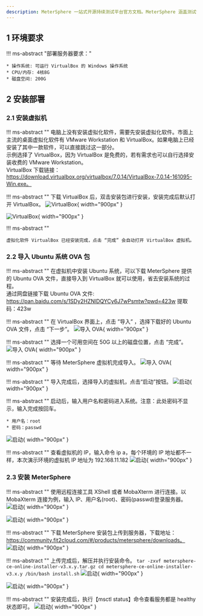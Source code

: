 ```yaml
---
description: MeterSphere 一站式开源持续测试平台官方文档。MeterSphere 涵盖测试管理、接口测试、UI 测试和性能测试等功能，全面兼容 JMeter、Selenium 等主流开源标准，有效助力开发和测试团队充分利用云弹性进行高度可 扩展的自动化测试，加速高质量的软件交付。
---
```


## 1 环境要求
!!! ms-abstract "部署服务器要求："

    * 操作系统: 可运行 VirtualBox 的 Windows 操作系统
    * CPU/内存: 4核8G
    * 磁盘空间: 200G

## 2 安装部署
### 2.1 安装虚拟机
!!! ms-abstract ""
	电脑上没有安装虚拟化软件，需要先安装虚拟化软件。市面上主流的桌面虚拟化软件有 VMware Workstation 和 VirtualBox。如果电脑上已经安装了其中一款软件，可以直接跳过这一部分。  
	示例选择了 VirtualBox，因为 VirtualBox 是免费的，若有需求也可以自行选择安装收费的 VMware Workstation。  
	VirtualBox 下载链接：https://download.virtualbox.org/virtualbox/7.0.14/VirtualBox-7.0.14-161095-Win.exe。

!!! ms-abstract ""
	下载 VirtualBox 后，双击安装包进行安装，安装完成后默认打开 VirtualBox。
![VirtualBox](../img/installation/windows/ova部署安装VirtualBox1.png){ width="900px" }

![VirtualBox](../img/installation/windows/ova部署安装VirtualBox2.png){ width="900px" }

!!! ms-abstract ""

	虚拟化软件 VirtualBox 已经安装完成，点击 “完成” 会自动打开 VirtualBox 虚拟机。

### 2.2 导入 Ubuntu 系统 OVA 包
!!! ms-abstract ""
	在虚拟机中安装 Ubuntu 系统，可以下载 MeterSphere 提供的 Ubuntu OVA 文件，直接导入到 VirtualBox 就可以使用，省去安装系统的过程。  
	通过网盘链接下载 Ubuntu OVA 文件: https://pan.baidu.com/s/1SDy2HZNlDQYCy6J7wPsmtw?pwd=423w  提取码：423w

!!! ms-abstract ""
	在 VirtualBox 界面上，点击 ”导入” ，选择下载好的 Ubuntu OVA 文件，点击 “下一步”。
![导入 OVA](../img/installation/windows/导入Ubuntu镜像.png){ width="900px" }

!!! ms-abstract ""
	选择一个可用空间在 50G 以上的磁盘位置，点击 “完成”。
![导入 OVA](../img/installation/windows/选择磁盘空间.png){ width="900px" }

!!! ms-abstract ""
	等待 MeterSphere 虚拟机完成导入。
![导入 OVA](../img/installation/windows/等待完成OVA导入.png){ width="900px" }

!!! ms-abstract ""
	导入完成后，选择导入的虚拟机，点击“启动”按钮。
![启动](../img/installation/windows/虚拟机导入完成.png){ width="900px" }

!!! ms-abstract ""
	启动后，输入用户名和密码进入系统。注意：此处密码不显示，输入完成按回车。

	* 用户名：root
    * 密码：passwd

![启动](../img/installation/windows/启动虚拟机输入密码.png){ width="900px" }

!!! ms-abstract ""
	查看虚拟机的 IP，输入命令 ip a，每个环境的 IP 地址都不一样，本次演示环境的虚拟机 IP 地址为 192.168.11.182
![启动](../img/installation/windows/查看虚拟机IP.png){ width="900px" }

### 2.3 安装 MeterSphere
!!! ms-abstract ""
	使用远程连接工具 XShell 或者 MobaXterm 进行连接。以 MobaXterm 连接为例，输入 IP、用户名(root)、密码(passwd)登录服务器。
![启动](../img/installation/windows/powershell.png){ width="900px" }

![启动](../img/installation/windows/登录进服务器.png){ width="900px" }

!!! ms-abstract ""
	下载 MeterSphere 安装包上传到服务器，下载地址：https://community.fit2cloud.com/#/products/metersphere/downloads。
![启动](../img/installation/windows/下载安装包.png){ width="900px" }

!!! ms-abstract ""
	上传完成后，解压并执行安装命令。
	```
	tar -zxvf metersphere-ce-online-installer-v3.x.y.tar.gz
	cd metersphere-ce-online-installer-v3.x.y
	/bin/bash install.sh
	```
![启动](../img/installation/windows/安装MS.png){ width="900px" }

![启动](../img/installation/windows/安装完成.png){ width="900px" }

!!! ms-abstract ""
	安装完成后，执行【msctl status】命令查看服务都是 healthy 状态即可。
![启动](../img/installation/windows/查询状态.png){ width="900px" }








